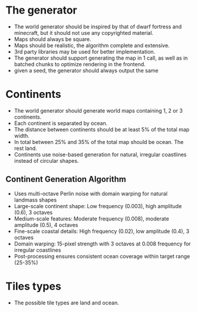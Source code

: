 # The generator
- The world generator should be inspired by that of dwarf fortress and minecraft, but it should not use any copyrighted material.
- Maps should always be square.
- Maps should be realistic, the algorithm complete and extensive.
- 3rd party libraries may be used for better implementation.
- The generator should support generating the map in 1 call, as well as in batched chunks to optimize rendering in the frontend.
- given a seed, the generator should always output the same

# Continents
- The world generator should generate world maps containing 1, 2 or 3 continents.
- Each continent is separated by ocean. 
- The distance between continents should be at least 5% of the total map width.
- In total between 25% and 35% of the total map should be ocean. The rest land.
- Continents use noise-based generation for natural, irregular coastlines instead of circular shapes.

## Continent Generation Algorithm
- Uses multi-octave Perlin noise with domain warping for natural landmass shapes
- Large-scale continent shape: Low frequency (0.003), high amplitude (0.6), 3 octaves
- Medium-scale features: Moderate frequency (0.008), moderate amplitude (0.5), 4 octaves  
- Fine-scale coastal details: High frequency (0.02), low amplitude (0.4), 3 octaves
- Domain warping: 15-pixel strength with 3 octaves at 0.008 frequency for irregular coastlines
- Post-processing ensures consistent ocean coverage within target range (25-35%)

# Tiles types
- The possible tile types are land and ocean.
